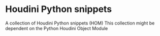 # Houdini Python snippets
A collection of Houdini Python snippets (HOM)
This collection might be dependent on the Python Houdini Object Module